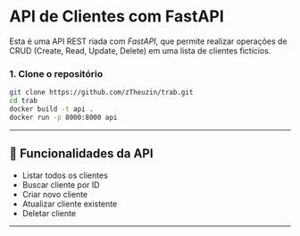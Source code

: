 # API de Clientes com FastAPI

Esta é uma API REST riada com *FastAPI*, que permite realizar operações de CRUD (Create, Read, Update, Delete) em uma lista de clientes fictícios.

### 1. Clone o repositório

```bash
git clone https://github.com/zTheuzin/trab.git
cd trab
docker build -t api .
docker run -p 8000:8000 api
```
---

## 🔧 Funcionalidades da API

- Listar todos os clientes
- Buscar cliente por ID
- Criar novo cliente
- Atualizar cliente existente
- Deletar cliente

---
